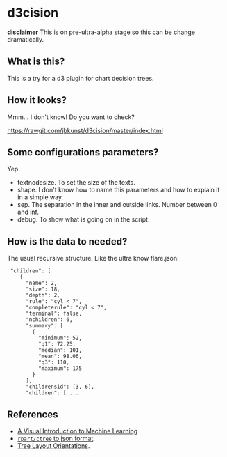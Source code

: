 # d3cision

**disclaimer** This is on pre-ultra-alpha stage so this can be change dramatically.

## What is this?

This is a try for a d3 plugin for chart decision trees.

## How it looks?

Mmm... I don't know! Do you want to check?

https://rawgit.com/jbkunst/d3cision/master/index.html

## Some configurations parameters?

Yep.

- textnodesize. To set the size of the texts.
- shape. I don't know how to name this parameters and how to explain it in a simple way.
- sep. The separation in the inner and outside links. Number between 0 and inf.
- debug. To show what is going on in the script.

## How is the data to needed?

The usual recursive structure. Like the ultra know flare.json:

```
 "children": [
    {
      "name": 2,
      "size": 18,
      "depth": 2,
      "rule": "cyl < 7",
      "completerule": "cyl < 7",
      "terminal": false,
      "nchildren": 6,
      "summary": [
        {
          "minimum": 52,
          "q1": 72.25,
          "median": 101,
          "mean": 98.06,
          "q3": 110,
          "maximum": 175
        }
      ],
      "childrensid": [3, 6],
      "children": [ ...
```     
      

## References

- [A Visual Introduction to Machine Learning][1]
- [`rpart/ctree` to json format][2].
- [Tree Layout Orientations][3].


[1]: http://www.r2d3.us/visual-intro-to-machine-learning-part-1/
[2]: http://stackoverflow.com/questions/34196611/converting-rpart-output-into-json-format-in-r
[3]: http://bl.ocks.org/mbostock/3184089